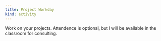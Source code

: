 ```yaml
---
title: Project Workday
kind: activity
---
```


Work on your projects.  Attendence is optional, but I will be
available in the classroom for consulting.
